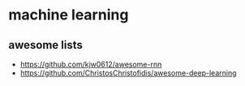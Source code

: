 # machine learning

## awesome lists
- https://github.com/kjw0612/awesome-rnn
- https://github.com/ChristosChristofidis/awesome-deep-learning

